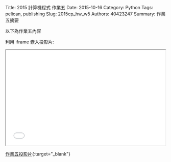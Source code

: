 Title: 2015 計算機程式 作業五
Date: 2015-10-16
Category: Python
Tags: pelican, publishing
Slug: 2015cp_hw_w5
Authors: 40423247
Summary: 作業五摘要

以下為作業五內容

利用 iframe 嵌入投影片:

<iframe src="40423247_cp_w5_p.html" width="500" height="300"></iframe>

[作業五投影片](40423247_cp_w5_p.html){:target="_blank"}
